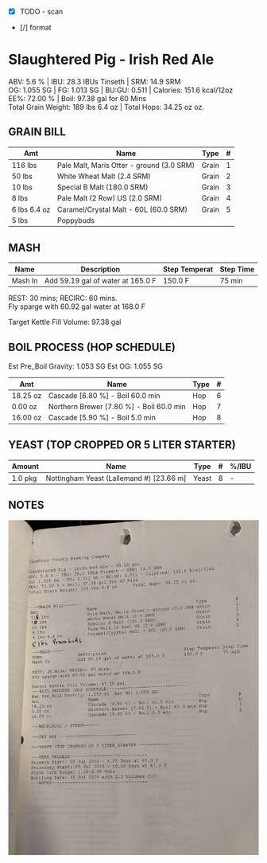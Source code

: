 - [x] TODO - scan
- [/] format

# Slaughtered Pig - Irish Red Ale
ABV: 5.6 % | IBU: 28.3 IBUs Tinseth | SRM: 14.9 SRM  
OG: 1.055 SG | FG: 1.013 SG | BU:GU: 0.511 | Calories: 151.6 kcal/12oz  
EE%: 72.00 % | Boil: 97.38 gal for 60 Mins      
Total Grain Weight: 189 lbs 6.4 oz  | Total Hops: 34.25 oz oz.   

## GRAIN BILL
| Amt          | Name                                      | Type  | #   |
| ------------ | ----------------------------------------- | ----- | --- |
| 116 lbs      | Pale Malt, Maris Otter - ground (3.0 SRM) | Grain | 1   |
| 50 lbs       | White Wheat Malt (2.4 SRM)                | Grain | 2   |
| 10 lbs       | Special B Malt (180.0 SRM)                | Grain | 3   |
| 8 lbs        | Pale Malt (2 Row) US (2.0 SRM)            | Grain | 4   |
| 6 lbs 6.4 oz | Caramel/Crystal Malt - 60L (60.0 SRM)     | Grain | 5   |
| 5 lbs        | Poppybuds                                 |       |     |

## MASH
| Name    | Description                       | Step Temperat | Step Time |
| ------- | --------------------------------- | ------------- | --------- |
| Mash In | Add 59.19 gal of water at 165.0 F | 150.0 F       | 75 min    |

REST: 30 mins; RECIRC: 60 mins.  
Fly sparge with 60.92 gal water at 168.0 F 

Target Kettle Fill Volume: 97.38 gal

## BOIL PROCESS (HOP SCHEDULE)
Est Pre_Boil Gravity: 1.053 SG    Est OG: 1.055 SG

| Amt      | Name                                     | Type | #   |
| -------- | ---------------------------------------- | ---- | --- |
| 18.25 oz | Cascade [6.80 %] - Boil 60.0 min         | Hop  | 6   |
| 0.00 oz  | Northern Brewer [7.80 %] - Boil 60.0 min | Hop  | 7   |
| 16.00 oz | Cascade [5.90 %] - Boil 5.0 min          | Hop  | 8   |

## YEAST (TOP CROPPED OR 5 LITER STARTER)
| Amount  | Name                                     | Type  | #   | %/IBU |
| ------- | ---------------------------------------- | ----- | --- | ----- |
| 1.0 pkg | Nottingham Yeast (Lallemand #) [23.66 m] | Yeast | 8   | -     |



## NOTES

![](../assets/media/Famine.jpg)